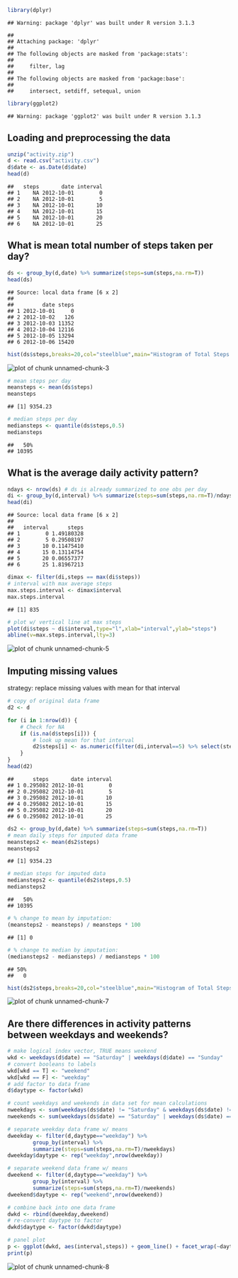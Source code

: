 
```r
library(dplyr)
```

```
## Warning: package 'dplyr' was built under R version 3.1.3
```

```
## 
## Attaching package: 'dplyr'
## 
## The following objects are masked from 'package:stats':
## 
##     filter, lag
## 
## The following objects are masked from 'package:base':
## 
##     intersect, setdiff, setequal, union
```

```r
library(ggplot2)
```

```
## Warning: package 'ggplot2' was built under R version 3.1.3
```

## Loading and preprocessing the data

```r
unzip("activity.zip")
d <- read.csv("activity.csv")
d$date <- as.Date(d$date)
head(d)
```

```
##   steps       date interval
## 1    NA 2012-10-01        0
## 2    NA 2012-10-01        5
## 3    NA 2012-10-01       10
## 4    NA 2012-10-01       15
## 5    NA 2012-10-01       20
## 6    NA 2012-10-01       25
```

## What is mean total number of steps taken per day?

```r
ds <- group_by(d,date) %>% summarize(steps=sum(steps,na.rm=T))
head(ds)
```

```
## Source: local data frame [6 x 2]
## 
##         date steps
## 1 2012-10-01     0
## 2 2012-10-02   126
## 3 2012-10-03 11352
## 4 2012-10-04 12116
## 5 2012-10-05 13294
## 6 2012-10-06 15420
```

```r
hist(ds$steps,breaks=20,col="steelblue",main="Histogram of Total Steps per Day")
```

![plot of chunk unnamed-chunk-3](figure/unnamed-chunk-3-1.png) 


```r
# mean steps per day
meansteps <- mean(ds$steps)
meansteps
```

```
## [1] 9354.23
```

```r
# median steps per day
mediansteps <- quantile(ds$steps,0.5)
mediansteps
```

```
##   50% 
## 10395
```


## What is the average daily activity pattern?

```r
ndays <- nrow(ds) # ds is already summarized to one obs per day
di <- group_by(d,interval) %>% summarize(steps=sum(steps,na.rm=T)/ndays)
head(di)
```

```
## Source: local data frame [6 x 2]
## 
##   interval      steps
## 1        0 1.49180328
## 2        5 0.29508197
## 3       10 0.11475410
## 4       15 0.13114754
## 5       20 0.06557377
## 6       25 1.81967213
```

```r
dimax <- filter(di,steps == max(di$steps))
# interval with max average steps
max.steps.interval <- dimax$interval
max.steps.interval
```

```
## [1] 835
```

```r
# plot w/ vertical line at max steps
plot(di$steps ~ di$interval,type="l",xlab="interval",ylab="steps")
abline(v=max.steps.interval,lty=3)
```

![plot of chunk unnamed-chunk-5](figure/unnamed-chunk-5-1.png) 

## Imputing missing values  
strategy: replace missing values with mean for that interval

```r
# copy of original data frame
d2 <- d

for (i in 1:nrow(d)) {
    # Check for NA
    if (is.na(d$steps[i])) {
        # look up mean for that interval 
        d2$steps[i] <- as.numeric(filter(di,interval==5) %>% select(steps))
    }
}
head(d2)
```

```
##      steps       date interval
## 1 0.295082 2012-10-01        0
## 2 0.295082 2012-10-01        5
## 3 0.295082 2012-10-01       10
## 4 0.295082 2012-10-01       15
## 5 0.295082 2012-10-01       20
## 6 0.295082 2012-10-01       25
```

```r
ds2 <- group_by(d,date) %>% summarize(steps=sum(steps,na.rm=T))
# mean daily steps for imputed data frame
meansteps2 <- mean(ds2$steps)
meansteps2
```

```
## [1] 9354.23
```

```r
# median steps for imputed data
mediansteps2 <- quantile(ds2$steps,0.5)
mediansteps2
```

```
##   50% 
## 10395
```

```r
# % change to mean by imputation:
(meansteps2 - meansteps) / meansteps * 100
```

```
## [1] 0
```

```r
# % change to median by imputation:
(mediansteps2 - mediansteps) / mediansteps * 100
```

```
## 50% 
##   0
```


```r
hist(ds2$steps,breaks=20,col="steelblue",main="Histogram of Total Steps per Day (imputed data)")
```

![plot of chunk unnamed-chunk-7](figure/unnamed-chunk-7-1.png) 


## Are there differences in activity patterns between weekdays and weekends?


```r
# make logical index vector, TRUE means weekend
wkd <- weekdays(d$date) == "Saturday" | weekdays(d$date) == "Sunday"
# convert booleans to labels
wkd[wkd == T] <- "weekend"
wkd[wkd == F] <- "weekday"
# add factor to data frame
d$daytype <- factor(wkd)

# count weekdays and weekends in data set for mean calculations
nweekdays <- sum(weekdays(ds$date) != "Saturday" & weekdays(ds$date) != "Sunday")
nweekends <- sum(weekdays(ds$date) == "Saturday" | weekdays(ds$date) == "Sunday")

# separate weekday data frame w/ means
dweekday <- filter(d,daytype=="weekday") %>% 
        group_by(interval) %>% 
        summarize(steps=sum(steps,na.rm=T)/nweekdays) 
dweekday$daytype <- rep("weekday",nrow(dweekday))

# separate weekend data frame w/ means
dweekend <- filter(d,daytype=="weekday") %>% 
        group_by(interval) %>% 
        summarize(steps=sum(steps,na.rm=T)/nweekends) 
dweekend$daytype <- rep("weekend",nrow(dweekend))

# combine back into one data frame
dwkd <- rbind(dweekday,dweekend)
# re-convert daytype to factor
dwkd$daytype <- factor(dwkd$daytype)

# panel plot
p <- ggplot(dwkd, aes(interval,steps)) + geom_line() + facet_wrap(~daytype, ncol=1)
print(p)
```

![plot of chunk unnamed-chunk-8](figure/unnamed-chunk-8-1.png) 

